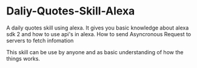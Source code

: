 # Daliy-Quotes-Skill-Alexa
A daily quotes skill using alexa.
It gives you basic knowledge about alexa sdk 2 and how to use api's in alexa. How to send Asyncronous Request to servers to fetch infomation

This skill can be use by anyone and as basic understanding of how the things works.
